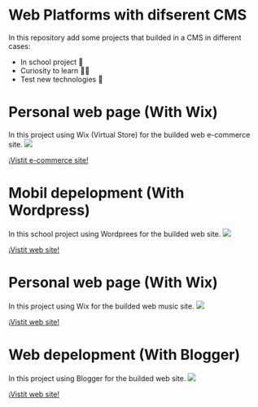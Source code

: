 # Web Platforms with difserent CMS

In this repository add some projects that builded in a CMS in different cases:

- In school project 📖
- Curiosity to learn 🙆‍♂
- Test new technologies 👀

# Personal web page (With Wix)

In this project using Wix (Virtual Store) for the builded web e-commerce site.
![](docs/screenOne.png)

[¡Vistit e-commerce site!](https://ulisesgomez08live.wixsite.com/mitienda)

# Mobil depelopment (With Wordpress)

In this school project using Wordprees for the builded web site.
![](docs/screenTwo.png)

[¡Vistit web site!](https://desmovil.wordpress.com/inicio/?frame-nonce=99840df2cc)

# Personal web page (With Wix)

In this project using Wix for the builded web music site.
![](docs/screenThree.png)

[¡Vistit web site!](https://ulisesgomez08live.wixsite.com/webmusic)

# Web depelopment (With Blogger)

In this project using Blogger for the builded web site.
![](docs/screenFour.png)

[¡Vistit web site!](https://deswebschool.blogspot.com)
